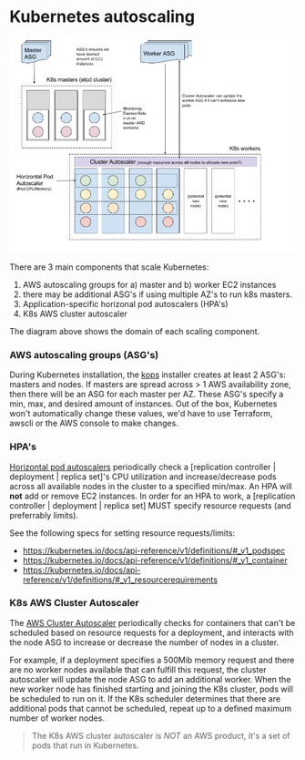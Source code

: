 # Kubernetes autoscaling

 <img src="k8s_autoscaling.png" />
 
 There are 3 main components that scale Kubernetes:
 
 1. AWS autoscaling groups for a) master and b) worker EC2 instances
   2.  there may be additional ASG's if using multiple AZ's to run k8s masters.
 2. Application-specific horizonal pod autoscalers (HPA's)
 3. K8s AWS cluster autoscaler

The diagram above shows the domain of each scaling component.

### AWS autoscaling groups (ASG's)

During Kubernetes installation, the [kops](https://github.com/kubernetes/kops) installer creates at least 2 ASG's: masters and nodes. If masters are spread across > 1 AWS availability zone, then there will be an ASG for each master per AZ. These ASG's specify a min, max, and desired amount of instances. Out of the box, Kubernetes won't automatically change these values, we'd have to use Terraform, awscli or the AWS console to make changes. 

### HPA's

[Horizontal pod autoscalers](https://kubernetes.io/docs/user-guide/horizontal-pod-autoscaling/) periodically check a [replication controller | deployment | replica set]'s CPU utilization and increase/decrease pods across all available nodes in the cluster to a specified min/max. An HPA will **not** add or remove EC2 instances. In order for an HPA to work, a [replication controller | deployment | replica set] MUST specify resource requests (and preferrably limits).

See the following specs for setting resource requests/limits:

- https://kubernetes.io/docs/api-reference/v1/definitions/#_v1_podspec
- https://kubernetes.io/docs/api-reference/v1/definitions/#_v1_container
- https://kubernetes.io/docs/api-reference/v1/definitions/#_v1_resourcerequirements


### K8s AWS Cluster Autoscaler

The [AWS Cluster Autoscaler](https://github.com/kubernetes/contrib/blob/master/cluster-autoscaler/cloudprovider/aws/README.md) periodically checks for containers that can't be scheduled based on resource requests for a deployment, and interacts with the node ASG to increase or decrease the number of nodes in a cluster. 

For example, if a deployment specifies a 500Mib memory request and there are no worker nodes available that can fulfill this request, the cluster autoscaler will update the node ASG to add an additional worker. When the new worker node has finished starting and joining the K8s cluster, pods will be scheduled to run on it. If the K8s scheduler determines that there are additional pods that cannot be scheduled, repeat up to a defined maximum number of worker nodes.

> The K8s AWS cluster autoscaler is *NOT* an AWS product, it's a set of pods that run in Kubernetes.
